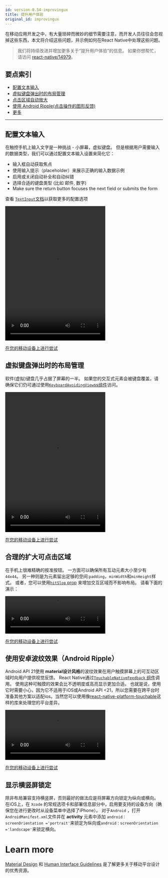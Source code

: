 ```yaml
---
id: version-0.54-improvingux
title: 提升用户体验
original_id: improvingux
---
```


在移动应用开发之中，有大量琐碎而微妙的细节需要注意，而开发人员往往会忽视掉这些东西，本文将介绍这些问题，并示例如何在React Native中处理这些问题。

> 我们将持续改进并增加更多关于“提升用户体验”的信息。 如果你想帮忙，请访问 [react-native/14979](https://github.com/facebook/react-native/issues/14979)。

## 要点索引

* [配置文本输入](#配置文本输入)
* [虚拟键盘弹出时的布局管理](#虚拟键盘弹出时的布局管理)
* [点击区域自动放大](#make-tappable-areas-larger)
* [使用 Android Ripple(点击操作的图形反馈)](#use-android-ripple)
* [更多](#learn-more)

---

## 配置文本输入

在触控手机上输入文字是一种挑战 - 小屏幕，虚拟键盘。 但是根据用户需要输入的数据类型，我们可以通过配置文本输入设置来简化它：

* 输入框自动获取焦点
* 使用输入提示（placeholder）来展示正确的输入数据示例
* 启用或关闭自动补全和自动纠错
* 选择合适的键盘类型 (比如 邮件, 数字)
* Make sure the return button focuses the next field or submits the form

查看 [`TextInput`文档](textinput.md)以获取更多的配置选项

<video src="/react-native/img/textinput.mp4" autoplay loop width="320" height="430"></video>

[在您的移动设备上进行尝试](https://snack.expo.io/H1iGt2vSW)

## 虚拟键盘弹出时的布局管理

软件(虚拟)键盘几乎占据了屏幕的一半。 如果您的交互式元素会被键盘覆盖，请确保它们仍可通过使用[`KeyboardAvoidingView`ss组件](keyboardavoidingview.md)访问。

<video src="/react-native/img/keyboardavoidingview.mp4" autoplay loop width="320" height="448"></video>

[在您的移动设备上进行尝试](https://snack.expo.io/ryxRkwnrW)

## 合理的扩大可点击区域

在手机上很难精确的按准按钮。 一方面可以确保所有互动元素大小至少有 `44x44`。 另一种则是为元素留出足够的空间:`padding`，`minWidth`和`minHeight`样式。 或者，您可以使用[`hitSlop` prop](touchablewithoutfeedback.md#hitslop) 来增加交互区域而不影响布局。 请看下面的演示：

<video src="/react-native/img/hitslop.mp4" autoplay loop width="320" height="120"></video>

[在您的移动设备上进行尝试](https://snack.expo.io/rJPwCt4HZ)

## 使用安卓波纹效果（Android Ripple）

Android API 21使用 **material设计风格**的波纹效果在用户触摸屏幕上的可互动区域时向用户提供视觉反馈。 React Native通过[`TouchableNativeFeedback` 组件](touchablenativefeedback.md)调用。 使用这种可触摸的效果会比不透明度或高亮显示更加合适。 也就是说，使用它时需要小心，因为它不适用于iOS或Android API <21，所以您需要在跨平台时准备其他方案以适配ios。当然您可以使用像[react-native-platform-touchable](https://github.com/react-community/react-native-platform-touchable)这样的库来处理您的平台差异。

<video src="/react-native/img/ripple.mp4" autoplay loop width="320"></video>

[在您的移动设备上进行尝试](https://snack.expo.io/SJywqe3rZ)

## 显示横竖屏锁定

除非布局兼容支持横竖屏，否则最好的做法应是将屏幕方向锁定为纵向或横向。 在iOS上，在 `Xcode` 的常规选项卡和部署信息部分中，启用要支持的设备方向（确保您在进行更改时从设备菜单中选择了iPhone）。 对于`Android` ，打开`AndroidManifest.xml`文件并在 **activity** 元素中添加 `android：screenOrientation ='portrait'`来锁定为纵向或`android：screenOrientation ='landscape'`来锁定横向。

# Learn more

[Material Design](https://material.io/) 和 [Human Interface Guidelines](https://developer.apple.com/ios/human-interface-guidelines/overview/design-principles/) 是了解更多关于移动平台设计的优秀资源。